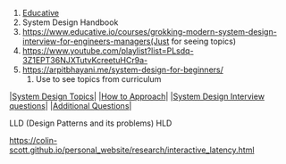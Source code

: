 1) [Educative](https://www.educative.io/blog/complete-guide-to-system-design)
2) System Design Handbook
3) https://www.educative.io/courses/grokking-modern-system-design-interview-for-engineers-managers(Just for seeing topics)
4) https://www.youtube.com/playlist?list=PLsdq-3Z1EPT36NJXTutvKcreetuHCr9a-
5) https://arpitbhayani.me/system-design-for-beginners/
	1) Use to see topics from curriculum


|[System Design Topics](https://github.com/donnemartin/system-design-primer#index-of-system-design-topics)|
|[How to Approach](https://github.com/donnemartin/system-design-primer#how-to-approach-a-system-design-interview-question)|
|[System Design Interview questions](https://github.com/donnemartin/system-design-primer#system-design-interview-questions-with-solutions)|
|[Additional Questions](https://github.com/donnemartin/system-design-primer#system-design-interview-questions-with-solutions)|

LLD (Design Patterns and its problems)
HLD

https://colin-scott.github.io/personal_website/research/interactive_latency.html

